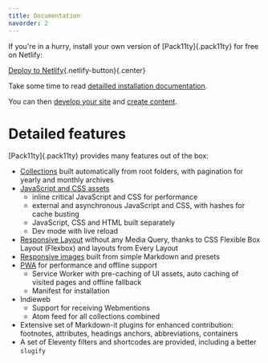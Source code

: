 ```yaml
---
title: Documentation
navorder: 2
---
```


If you're in a hurry, install your own version of [Pack11ty]{.pack11ty} for free on Netlify:

[Deploy to Netlify](https://app.netlify.com/start/deploy?repository=https://github.com/nhoizey/pack11ty&stack=cms){.netlify-button}{.center}

Take some time to read [detailled installation documentation](installation.html).

You can then [develop your site](development.html) and [create content](content.html).

# Detailed features

[Pack11ty]{.pack11ty} provides many features out of the box:

- [Collections](collections/) built automatically from root folders, with pagination for yearly and monthly archives
- [JavaScript and CSS assets](assets/)
  - inline critical JavaScript and CSS for performance
  - external and asynchronous JavaScript and CSS, with hashes for cache busting
  - JavaScript, CSS and HTML built separately
  - Dev mode with live reload
- [Responsive Layout](layout/) without any Media Query, thanks to CSS Flexible Box Layout (Flexbox) and layouts from Every Layout
- [Responsive images](responsive-images/) built from simple Markdown and presets
- [PWA](pwa/) for performance and offline support
  - Service Worker with pre-caching of UI assets, auto caching of visited pages and offline fallback
  - Manifest for installation
- Indieweb
  - Support for receiving Webmentions
  - Atom feed for all collections combined
- Extensive set of Markdown-it plugins for enhanced contribution: footnotes, attributes, headings anchors, abbreviations, containers
- A set of Eleventy filters and shortcodes are provided, including a better `slugify`
